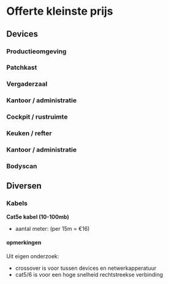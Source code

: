 # Offerte kleinste prijs #


## Devices ##

### Productieomgeving ###


### Patchkast ###



### Vergaderzaal



### Kantoor / administratie ###




### Cockpit / rustruimte ###




### Keuken / refter ###




### Kantoor / administratie ###



### Bodyscan ###


## Diversen ##

### Kabels ###

**Cat5e kabel (10-100mb)**
- aantal meter:  (per 15m = €16) 

 

#### opmerkingen ####

Uit eigen onderzoek: 

- crossover is voor tussen devices en netwerkapperatuur
- cat5/6 is voor een hoge snelheid rechtstreekse verbinding 

